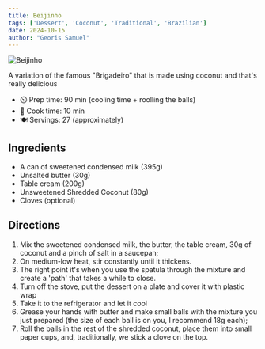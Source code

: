 ```yaml
---
title: Beijinho
tags: ['Dessert', 'Coconut', 'Traditional', 'Brazilian']
date: 2024-10-15
author: "Georis Samuel"
---
```



![Beijinho](/pix/beijinho.webp)

A variation of the famous "Brigadeiro" that is made using coconut and that's really delicious

- ⏲️ Prep time: 90 min (cooling time + roolling the balls)
- 🍳 Cook time: 10 min
- 🍽️ Servings: 27 (approximately)

## Ingredients

- A can of sweetened condensed milk (395g)
- Unsalted butter (30g)
- Table cream (200g)
- Unsweetened Shredded Coconut (80g)
- Cloves (optional)

## Directions

1. Mix the sweetened condensed milk, the butter, the table cream, 30g of coconut and a pinch of salt in a saucepan;
2. On medium-low heat, stir constantly until it thickens.
3. The right point it's when you use the spatula through the mixture and create a 'path' that takes a while to close.
4. Turn off the stove, put the dessert on a plate and cover it with plastic wrap
5. Take it to the refrigerator and let it cool
6. Grease your hands with butter and make small balls with the mixture you just prepared (the size of each ball is on you, I recommend 18g each);
7. Roll the balls in the rest of the shredded coconut, place them into small paper cups, and, traditionally, we stick a clove on the top.
